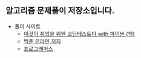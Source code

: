 ## 알고리즘 문제풀이 저장소입니다.
- 풀이 사이트
  - [이것이 취업을 위한 코딩테스트다 with 파이썬 (책)](https://book.naver.com/bookdb/book_detail.nhn?bid=16439154)
  - [백준 온라인 저지](https://www.acmicpc.net/)
  - [프로그래머스](https://programmers.co.kr/)
